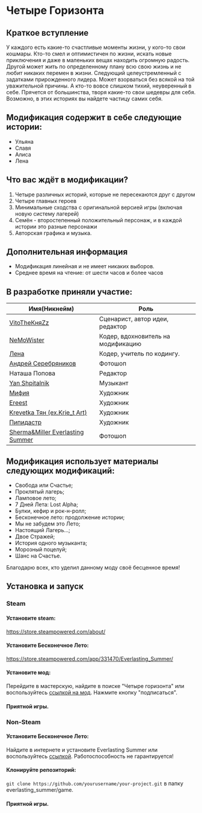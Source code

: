 # Четыре Горизонта

## Краткое вступление
У каждого есть какие-то счастливые моменты жизни, у кого-то свои кошмары.
Кто-то смел и оптимистичен по жизни, искать новые приключения и даже в маленьких вещах находить огромную радость.
Другой может жить по определенному плану всю свою жизнь и не любит никаких перемен в жизни.
Следующий целеустремленный с задатками прирожденного лидера. Может взорваться без всякой на той уважительной причины.
А кто-то вовсе слишком тихий, неуверенный в себе. Прячется от большинства, творя какие-то свои шедевры для себя.
Возможно, в этих историях вы найдете частицу самих себя.

## Модификация содержит в себе следующие истории:
* Ульяна
* Славя
* Алиса
* Лена

## Что вас ждёт в модификации?
1. Четыре различных историй, которые не пересекаются друг с другом
2. Четыре главных героев
3. Минимальные сходства с оригинальной версией игры (включая новую систему лагерей)
4. Семён - второстепенный положительный персонаж, и в каждой истории это разные персонажи
5. Авторская графика и музыка.

## Дополнительная информация
* Модификация линейная и не имеет никаких выборов.
* Среднее время на чтение: от шести часов и более часов

## В разработке приняли участие:
| Имя(Никнейм) | Роль |
|---------------------|---------------------|
| [VitoTheКняZz](https://vk.com/vitotheknyazzpublic) | Сценарист, автор идеи, редактор |
| [NeMoWister](https://vk.com/nemowister) | Кодер, вдохновитель на модификацию |
| [Лена](https://steamcommunity.com/id/lena_sova) | Кодер, учитель по кодингу. |
| [Андрей Серебряников](https://vk.com/chitatidelat) | Фотошоп |
| Наташа Попова | Редактор |
| [Yan Shpitalnik](https://vk.com/yanshpitalnikmusic) | Музыкант |
| [Мифия](https://vk.com/mifiya) | Художник |
| [Ereest](https://vk.com/ereeststudio) | Художник |
| [Krevetka Тян (ex.Krie_t Art)](https://vk.com/krietarts) | Художник |
| [Пипидастр](https://vk.com/ppipiduster) | Художник |
| [Sherma&Miller Everlasting Summer](https://vk.com/shermamiller18) | Фотошоп |

## Модификация использует материалы следующих модификаций:
* Свобода или Счастье;
* Проклятый лагерь;
* Ламповое лето;
* 7 Дней Лета: Lost Alpha;
* Булки, кефир и рок-н-ролл;
* Бесконечное лето: продолжение истории;
* Мы не забудем это Лето;
* Настоящий Лагерь...;
* Двое Стражей;
* История одного музыканта;
* Морозный поцелуй;
* Шанс на Счастье.

Благодарю всех, кто уделил данному моду своё бесценное время!

## Установка и запуск

### Steam
#### Установите steam:
https://store.steampowered.com/about/
#### Установите Бесконечное Лето:
https://store.steampowered.com/app/331470/Everlasting_Summer/
#### Установите мод:
Перейдите в мастерскую, найдите в поиске "Четыре горизонта" или воспользуйтесь [ссылкой на мод](https://steamcommunity.com/sharedfiles/filedetails/?id=2881372835). Нажмите кнопку "подписаться".
#### Приятной игры.

### Non-Steam
#### Установите Бесконечное Лето:
Найдите в интернете и установите Everlasting Summer или воспользуйтесь [ссылкой](https://rutracker.net/forum/viewtopic.php?t=4621080). Работоспособность не гарантируется!
#### Клонируйте репозиторий:
`git clone https://github.com/yourusername/your-project.git` в папку everlasting_summer/game.
#### Приятной игры.
